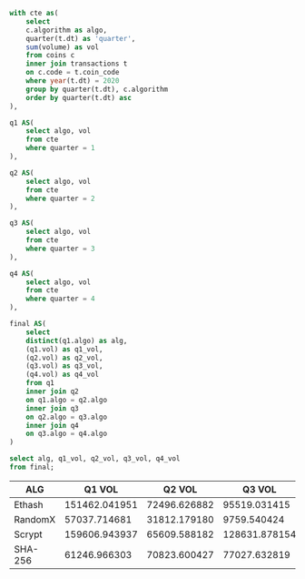 ````sql
with cte as(
    select
    c.algorithm as algo,
    quarter(t.dt) as 'quarter',
    sum(volume) as vol
    from coins c
    inner join transactions t
    on c.code = t.coin_code
    where year(t.dt) = 2020
    group by quarter(t.dt), c.algorithm
    order by quarter(t.dt) asc
),

q1 AS(
    select algo, vol
    from cte
    where quarter = 1
),

q2 AS(
    select algo, vol
    from cte
    where quarter = 2
),

q3 AS(
    select algo, vol
    from cte
    where quarter = 3
),

q4 AS(
    select algo, vol
    from cte
    where quarter = 4
),

final AS(
    select
    distinct(q1.algo) as alg,
    (q1.vol) as q1_vol,
    (q2.vol) as q2_vol,
    (q3.vol) as q3_vol,
    (q4.vol) as q4_vol
    from q1
    inner join q2
    on q1.algo = q2.algo
    inner join q3
    on q2.algo = q3.algo
    inner join q4
    on q3.algo = q4.algo
)

select alg, q1_vol, q2_vol, q3_vol, q4_vol
from final;
````

| ALG     | Q1 VOL        | Q2 VOL       | Q3 VOL        | Q4 VOL       |
|---------|---------------|--------------|---------------|--------------|
| Ethash  | 151462.041951 | 72496.626882 | 95519.031415  | 70098.019852 |
| RandomX | 57037.714681  | 31812.179180 | 9759.540424   | 26098.469680 |
| Scrypt  | 159606.943937 | 65609.588182 | 128631.878154 | 78124.251634 |
| SHA-256 | 61246.966303  | 70823.600427 | 77027.632819  | 99171.741237 |
